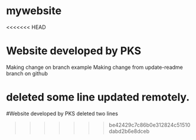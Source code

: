 # mywebsite
<<<<<<< HEAD
# Website developed by PKS

Making change on branch example
Making change from update-readme branch on github

deleted some line
updated remotely.
=======
#Website developed by PKS
deleted two lines
>>>>>>> be42429c7c86b0e312824c51510dabd2b6e8dceb
